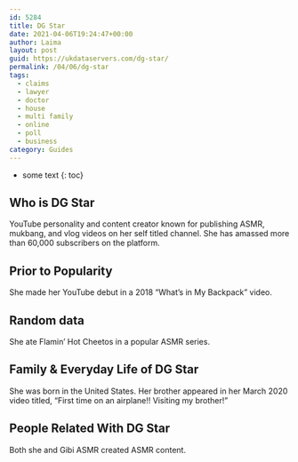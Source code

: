 ```yaml
---
id: 5284
title: DG Star
date: 2021-04-06T19:24:47+00:00
author: Laima
layout: post
guid: https://ukdataservers.com/dg-star/
permalink: /04/06/dg-star
tags:
  - claims
  - lawyer
  - doctor
  - house
  - multi family
  - online
  - poll
  - business
category: Guides
---
```


* some text
{: toc}


## Who is DG Star
                  
                  
                  
YouTube personality and content creator known for publishing ASMR, mukbang, and vlog videos on her self titled channel. She has amassed more than 60,000 subscribers on the platform.
                  
              
            
              
            
                
                
                
## Prior to Popularity
                  
                  
                  
She made her YouTube debut in a 2018 &#8220;What&#8217;s in My Backpack&#8221; video.
                  
              
            
              
            
                
                
                
## Random data
                  
                  
                  
She ate Flamin&#8217; Hot Cheetos in a popular ASMR series. 
                  
              
            
              
            
                
                
                
## Family & Everyday Life of DG Star
                  
                  
                  
She was born in the United States. Her brother appeared in her March 2020 video titled, &#8220;First time on an airplane!! Visiting my brother!&#8221;
                  
              
            
              
            
                
                
                
## People Related With DG Star
                  
                  
                  
Both she and Gibi ASMR created ASMR content. 
                  
              
            
              
            
                
              
            
              
              
            
            
              
            
          
          
          